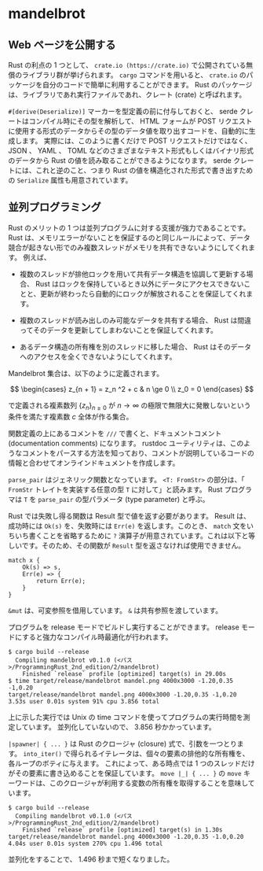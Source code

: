 # mandelbrot

## Web ページを公開する

Rust の利点の 1 つとして、 `crate.io (https://crate.io)` で公開されている無償のライブラリ群が挙げられます。
`cargo` コマンドを用いると、 `crate.io` のパッケージを自分のコードで簡単に利用することができます。
Rust のパッケージは、ライブラリであれ実行ファイルであれ、クレート (crate) と呼ばれます。


`#[derive(Deserialize)]` マーカーを型定義の前に付与しておくと、 serde クレートはコンパイル時にその型を解析して、 HTML フォームが POST リクエストに使用する形式のデータからその型のデータ値を取り出すコードを、自動的に生成します。
実際には、このように書くだけで POST リクエストだけではなく、 JSON 、 YAML 、 TOML などのさまざまなテキスト形式もしくはバイナリ形式のデータから Rust の値を読み取ることができるようになります。
serde クレートには、これと逆のこと、つまり Rust の値を構造化された形式で書き出すための `Serialize` 属性も用意されています。

## 並列プログラミング

Rust のメリットの 1 つは並列プログラムに対する支援が強力であることです。
Rust は、メモリエラーがないことを保証するのと同じルールによって、データ競合が起きない形でのみ複数スレッドがメモリを共有できないようにしてくれます。
例えば、

- 複数のスレッドが排他ロックを用いて共有データ構造を協調して更新する場合、 Rust はロックを保持しているとき以外にデータにアクセスできないことと、更新が終わったら自動的にロックが解放されることを保証してくれます。

- 複数のスレッドが読み出しのみ可能なデータを共有する場合、 Rust は間違ってそのデータを更新してしまわないことを保証してくれます。

- あるデータ構造の所有権を別のスレッドに移した場合、 Rust はそのデータへのアクセスを全くできないようにしてくれます。



Mandelbrot 集合は、以下のように定義されます。

$$
\begin{cases}
z_{n + 1} = z_n ^2 + c & n \ge 0 \\
z_0 = 0
\end{cases}
$$

で定義される複素数列 $\{ z_n \}_{n \ge 0}$ が $n \to \infty$ の極限で無限大に発散しないという条件を満たす複素数 $c$ 全体が作る集合。


関数定義の上にあるコメントを `///` で書くと、ドキュメントコメント (documentation comments) になります。 rustdoc ユーティリティは、このようなコメントをパースする方法を知っており、コメントが説明しているコードの情報と合わせてオンラインドキュメントを作成します。

`parse_pair` はジェネリック関数となっています。 `<T: FromStr>` の部分は、「 `FromStr` トレイトを実装する任意の型 `T` に対して」と読みます。 Rust プログラマは `T` を `parse_pair` の型パラメータ (type parameter) と呼ぶ。


Rust では失敗し得る関数は Result 型で値を返す必要があります。 Result は、成功時には `Ok(s)` を、失敗時には `Err(e)` を返します。このとき、 `match` 文をいちいち書くことを省略するために `?` 演算子が用意されています。これは以下と等しいです。そのため、その関数が `Result` 型を返さなければ使用できません。

```
match x {
    Ok(s) => s,
    Err(e) => {
        return Err(e);
    }
}
```


`&mut` は、可変参照を借用しています。 `&` は共有参照を渡しています。


プログラムを release モードでビルドし実行することができます。 release モードにすると強力なコンパイル時最適化が行われます。

```
$ cargo build --release
  Compiling mandelbrot v0.1.0 (<パス>/ProgrammingRust_2nd_edition/2/mandelbrot)
    Finished `release` profile [optimized] target(s) in 29.00s
$ time target/release/mandelbrot mandel.png 4000x3000 -1.20,0.35 -1,0.20
target/release/mandelbrot mandel.png 4000x3000 -1.20,0.35 -1,0.20  3.53s user 0.01s system 91% cpu 3.856 total
```

上に示した実行では Unix の time コマンドを使ってプログラムの実行時間を測定しています。
並列化していないので、 3.856 秒かかっています。


`|spawner| { ... }` は Rust のクロージャ (closure) 式で、引数を一つとります。
`into_iter()` で得られるイテレータは、個々の要素の排他的な所有権を、各ループのボティに与えます。
これによって、ある時点では 1 つのスレッドだけがその要素に書き込めることを保証しています。
`move |_| { ... }` の `move` キーワードは、このクロージャが利用する変数の所有権を取得することを意味しています。

```
$ cargo build --release
  Compiling mandelbrot v0.1.0 (<パス>/ProgrammingRust_2nd_edition/2/mandelbrot)
    Finished `release` profile [optimized] target(s) in 1.30s
target/release/mandelbrot mandel.png 4000x3000 -1.20,0.35 -1.0,0.20  4.04s user 0.01s system 270% cpu 1.496 total
```

並列化をすることで、 1.496 秒まで短くなりました。
